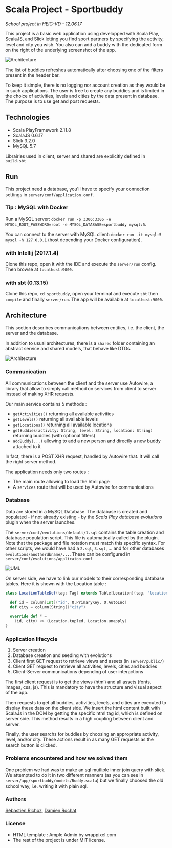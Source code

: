 # Scala Project - Sportbuddy

*School project in HEIG-VD - 12.06.17*

This project is a basic web application using developped with Scala Play, ScalaJS, and Slick letting you find sport partners by specifying the activity, level and city you wish. You also can add a buddy with the dedicated form on the right of the underlying screenshot of the app.

![Architecture](doc/screen.png)

The list of buddies refreshes automatically after choosing one of the filters present in the header bar.

To keep it simple, there is no logging nor account creation as they would be in such applications. The user is free to create any buddies and is limited in the choice of activities, levels and cities by the data present in database. The purpose is to use get and post requests.

## Technologies

- Scala PlayFramework 2.11.8
- ScalaJS 0.6.17
- Slick 3.2.0
- MySQL 5.7

Librairies used in client, server and shared are explicitly defined in `build.sbt`

## Run

This project need a database, you'll have to specify your connection settings in `server/conf/application.conf`.

### Tip : MySQL with Docker

Run a MySQL server: `docker run -p 3306:3306 -e MYSQL_ROOT_PASSWORD=root -e MYSQL_DATABASE=sportbuddy mysql:5`.

You can connect to the server with MySQL client: `docker run -it mysql:5 mysql -h 127.0.0.1` (host depending your Docker configuration).

### with Intellij (2017.1.4)
Clone this repo, open it with the IDE and execute the `server/run` config. Then browse at `localhost:9000`.

### with sbt (0.13.15)
Clone this repo, `cd sportbuddy`, open your terminal and execute `sbt` then `compile` and finally `server/run`. The app will be available at `localhost:9000`.

## Architecture

This section describes communications between entities, i.e. the client, the server and the database.

In addition to usual architectures, there is a `shared` folder containing an abstract service and shared models, that behave like DTOs.

![Architecture](doc/architecture.png)

### Communication

All communications between the client and the server use Autowire, a library that allow to simply call method on services from client to server instead of making XHR requests.

Our main service contains 5 methods :
- `getActivities()` returning all available activities
- `getLevels()` returning all available levels
- `getLocations()` returning all available locations
- `getBuddies(activity: String, level: String, location: String)` returning buddies (with optional filters)
- `addBuddy(...)` allowing to add a new person and directly a new buddy attached to it

In fact, there is a POST XHR request, handled by Autowire that.
It will call the right server method.

The application needs only two routes :
- The main route allowing to load the html page
- A `services` route that will be used by Autowire for communications

### Database

Data are stored in a MySQL Database. The database is created and populated - if not already existing - by the *Scala Play database evolutions* plugin when the server launches.

The `server/conf/evolutions/default/1.sql` contains the table creation and database population script. This file is automatically called by the plugin. Note that the package and file notation must match this specific syntax. For other scripts, we would have had a `2.sql`, `3.sql`, ... and for other databases `evolutions/anotherdbname/...`. These can be configured in `server/conf/evolutions/applicaion.conf`

![UML](doc/uml.png)

On server side, we have to link our models to their corresponding database tables. Here it is shown with the Location table :

``` Scala
class LocationTableDef(tag: Tag) extends Table[Location](tag, "location") {

  def id = column[Int]("id", O.PrimaryKey, O.AutoInc)
  def city = column[String]("city")

  override def * =
    (id, city) <> (Location.tupled, Location.unapply)
}
```

### Application lifecycle

1. Server creation
2. Database creation and seeding with evolutions
3. Client first GET request to retrieve views and assets (in `server/public/`)
4. Client GET request to retrieve all activities, levels, cities and buddies
5. Client-Server communications depending of user interactions

The first client request is to get the views (html) and all assets (fonts, images, css, js). This is mandatory to have the structure and visual aspect of the app.

Then requests to get all buddies, activities, levels, and cities are executed to display these data on the client side. We insert the html content built with ScalaJs in the DOM by getting the specific html tag id, which is defined on server side. This method results in a high coupling between client and server.

Finally, the user searchs for buddies by choosing an appropriate activity, level, and/or city. These actions result in as many GET requests as the search button is clicked.

### Problems encountered and how we solved them

One problem we had was to make an sql mutliple inner join query with slick. We attempted to do it in two different manners (as you can see in `server/app/sportbuddy/models/Buddy.scala`) but we finally choosed the old school way, i.e. writing it with plain sql.

### Authors
[Sébastien Richoz](mailto:sebastien.richoz1@heig-vd.ch), [Damien Rochat](mailto:damien.rochat@heig-vd.ch)

### License
- HTML template : Ample Admin by wrappixel.com
- The rest of the project is under MIT license.
